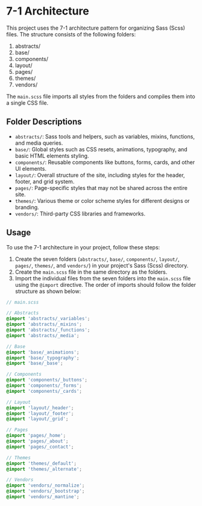 # 7-1 Architecture

This project uses the 7-1 architecture pattern for organizing Sass (Scss) files. The structure consists of the following folders:

1. abstracts/
2. base/
3. components/
4. layout/
5. pages/
6. themes/
7. vendors/

The `main.scss` file imports all styles from the folders and compiles them into a single CSS file.

## Folder Descriptions

- `abstracts/`: Sass tools and helpers, such as variables, mixins, functions, and media queries.
- `base/`: Global styles such as CSS resets, animations, typography, and basic HTML elements styling.
- `components/`: Reusable components like buttons, forms, cards, and other UI elements.
- `layout/`: Overall structure of the site, including styles for the header, footer, and grid system.
- `pages/`: Page-specific styles that may not be shared across the entire site.
- `themes/`: Various theme or color scheme styles for different designs or branding.
- `vendors/`: Third-party CSS libraries and frameworks.

## Usage

To use the 7-1 architecture in your project, follow these steps:

1. Create the seven folders (`abstracts/`, `base/`, `components/`, `layout/`, `pages/`, `themes/`, and `vendors/`) in your project's Sass (Scss) directory.
2. Create the `main.scss` file in the same directory as the folders.
3. Import the individual files from the seven folders into the `main.scss` file using the `@import` directive. The order of imports should follow the folder structure as shown below:

```scss
// main.scss

// Abstracts
@import 'abstracts/_variables';
@import 'abstracts/_mixins';
@import 'abstracts/_functions';
@import 'abstracts/_media';

// Base
@import 'base/_animations';
@import 'base/_typography';
@import 'base/_base';

// Components
@import 'components/_buttons';
@import 'components/_forms';
@import 'components/_cards';

// Layout
@import 'layout/_header';
@import 'layout/_footer';
@import 'layout/_grid';

// Pages
@import 'pages/_home';
@import 'pages/_about';
@import 'pages/_contact';

// Themes
@import 'themes/_default';
@import 'themes/_alternate';

// Vendors
@import 'vendors/_normalize';
@import 'vendors/_bootstrap';
@import 'vendors/_mantine';
```
